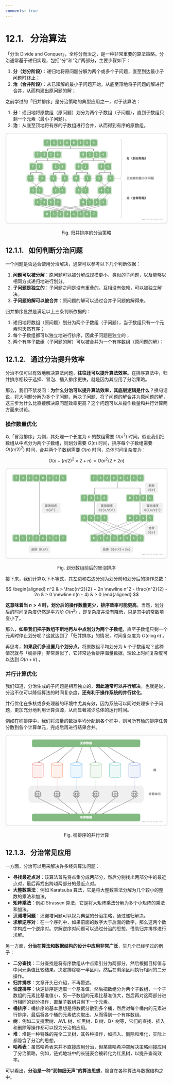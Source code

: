 ```yaml
---
comments: true
---
```


# 12.1. &nbsp; 分治算法

「分治 Divide and Conquer」，全称分而治之，是一种非常重要的算法策略。分治通常基于递归实现，包括“分”和“治”两部分，主要步骤如下：

1. **分（划分阶段）**：递归地将原问题分解为两个或多个子问题，直至到达最小子问题时终止；
2. **治（合并阶段）**：从已知解的最小子问题开始，从底至顶地将子问题的解进行合并，从而构建出原问题的解；

之前学过的「归并排序」是分治策略的典型应用之一，对于该算法：

1. **分**：递归地将原数组（原问题）划分为两个子数组（子问题），直到子数组只剩一个元素（最小子问题）。
2. **治**：从底至顶地将有序的子数组进行合并，从而得到有序的原数组。

![归并排序的分治策略](divide_and_conquer.assets/divide_and_conquer_merge_sort.png)

<p align="center"> Fig. 归并排序的分治策略 </p>

## 12.1.1. &nbsp; 如何判断分治问题

一个问题是否适合使用分治解决，通常可以参考以下几个判断依据：

1. **问题可以被分解**：原问题可以被分解成规模更小、类似的子问题，以及能够以相同方式递归地进行划分。
2. **子问题是独立的**：子问题之间是没有重叠的，互相没有依赖，可以被独立解决。
3. **子问题的解可以被合并**：原问题的解可以通过合并子问题的解得来。

归并排序显然是满足以上三条判断依据的：

1. 递归地将数组（原问题）划分为两个子数组（子问题），当子数组只有一个元素时天然有序；
2. 每个子数组都可以独立地进行排序，因此子问题是独立的；
3. 两个有序子数组（子问题的解）可以被合并为一个有序数组（原问题的解）；

## 12.1.2. &nbsp; 通过分治提升效率

分治不仅可以有效地解决算法问题，**往往还可以提升算法效率**。在排序算法中，归并排序相较于选择、冒泡、插入排序更快，就是因为其应用了分治策略。

那么，我们不禁发问：**为什么分治可以提升算法效率，其底层逻辑是什么**？换句话说，将大问题分解为多个子问题、解决子问题、将子问题的解合并为原问题的解，这三步为什么比直接解决原问题效率更高？这个问题可以从操作数量和并行计算两方面来讨论。

### 操作数量优化

以「冒泡排序」为例，其处理一个长度为 $n$ 的数组需要 $O(n^2)$ 时间。假设我们把数组从中点分为两个子数组，则划分需要 $O(n)$ 时间，排序每个子数组需要 $O((n/2)^2)$ 时间，合并两个子数组需要 $O(n)$ 时间，总体时间复杂度为：

$$
O(n + (n/2)^2 \times 2 + n) = O(n^2 / 2 + 2n)
$$

![划分数组前后的冒泡排序](divide_and_conquer.assets/divide_and_conquer_bubble_sort.png)

<p align="center"> Fig. 划分数组前后的冒泡排序 </p>

接下来，我们计算以下不等式，其左边和右边分别为划分前和划分后的操作总数：

$$
\begin{aligned}
n^2 & > \frac{n^2}{2} + 2n \newline
n^2 - \frac{n^2}{2} - 2n & > 0 \newline
n(n - 4) & > 0
\end{aligned}
$$

**这意味着当 $n > 4$ 时，划分后的操作数量更少，排序效率可能更高**。当然，划分后的时间复杂度仍然是平方阶 $O(n^2)$ ，即复杂度并没有降低，只是其中的常数项变小了。

那么，**如果我们把子数组不断地再从中点划分为两个子数组**，直至子数组只剩一个元素时停止划分呢？这就达到了「归并排序」的情况，时间复杂度为 $O(n \log n)$ 。

再思考，**如果我们多设置几个划分点**，将原数组平均划分为 $k$ 个子数组呢？这种情况就与「桶排序」非常类似了，它非常适合排序海量数据，理论上时间复杂度可以达到 $O(n + k)$ 。

### 并行计算优化

我们知道，分治生成的子问题是相互独立的，**因此通常可以并行解决**。也就是说，分治不仅可以降低算法的时间复杂度，**还有利于操作系统的并行优化**。

并行优化在多核或多处理器的环境中尤其有效，因为系统可以同时处理多个子问题，更加充分地利用计算资源，从而显著减少总体的运行时间。

例如在桶排序中，我们将海量的数据平均分配到各个桶中，则可所有桶的排序任务分散到各个计算单元，完成后再进行结果合并。

![桶排序的并行计算](divide_and_conquer.assets/divide_and_conquer_parallel_computing.png)

<p align="center"> Fig. 桶排序的并行计算 </p>

## 12.1.3. &nbsp; 分治常见应用

一方面，分治可以用来解决许多经典算法问题：

- **寻找最近点对**：该算法首先将点集分成两部分，然后分别找出两部分中的最近点对，最后再找出跨越两部分的最近点对。
- **大整数乘法**：例如 Karatsuba 算法，它是将大整数乘法分解为几个较小的整数的乘法和加法。
- **矩阵乘法**：例如 Strassen 算法，它是将大矩阵乘法分解为多个小矩阵的乘法和加法。
- **汉诺塔问题**：汉诺塔问题可以视为典型的分治策略，通过递归解决。
- **求解逆序对**：在一个序列中，如果前面的数字大于后面的数字，那么这两个数字构成一个逆序对。求解逆序对问题可以通过分治的思想，借助归并排序进行求解。

另一方面，**分治在算法和数据结构的设计中应用非常广泛**，举几个已经学过的例子：

- **二分查找**：二分查找是将有序数组从中点索引分为两部分，然后根据目标值与中间元素值比较结果，决定排除哪一半区间，然后在剩余区间执行相同的二分操作。
- **归并排序**：文章开头已介绍，不再赘述。
- **快速排序**：快速排序是选取一个基准值，然后把数组分为两个子数组，一个子数组的元素比基准值小，另一子数组的元素比基准值大，然后再对这两部分进行相同的划分操作，直至子数组只剩下一个元素。
- **桶排序**：桶排序的基本思想是将数据分散到多个桶，然后对每个桶内的元素进行排序，最后将各个桶的元素依次取出，从而得到一个有序数组。
- **树**：例如二叉搜索树、AVL 树、红黑树、B 树、B+ 树等，它们的查找、插入和删除等操作都可以视为分治的应用。
- **堆**：堆是一种特殊的完全二叉树，其各种操作，如插入、删除和堆化，实际上都隐含了分治的思想。
- **哈希表**：虽然哈希表来并不直接应用分治，但某些哈希冲突解决策略间接应用了分治策略，例如，链式地址中的长链表会被转化为红黑树，以提升查询效率。

可以看出，**分治是一种“润物细无声”的算法思想**，隐含在各种算法与数据结构之中。
